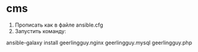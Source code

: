 # cms

1. Прописать как в файле ansible.cfg
2. Запустить команду:

ansible-galaxy install geerlingguy.nginx geerlingguy.mysql geerlingguy.php